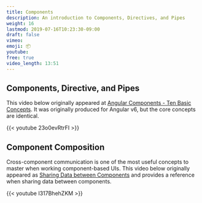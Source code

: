 ```yaml
---
title: Components
description: An introduction to Components, Directives, and Pipes
weight: 16
lastmod: 2019-07-16T10:23:30-09:00
draft: false
vimeo: 
emoji: 📦
youtube:
free: true
video_length: 13:51
---
```


## Components, Directive, and Pipes

This video below originally appeared at [Angular Components - Ten Basic Concepts](https://angularfirebase.com/lessons/angular-components-basics-top-ten/). It was originally produced for Angular v6, but the core concepts are identical. 

<div class="vid-center">
{{< youtube 23o0evRtrFI >}}
</div>


## Component Composition

Cross-component communication is one of the most useful concepts to master when working component-based UIs. This video below originally appeared as [Sharing Data between Components](https://angularfirebase.com/lessons/sharing-data-between-angular-components-four-methods/) and provides a reference when sharing data between components.

<div class="vid-center">
{{< youtube I317BhehZKM >}}
</div>


